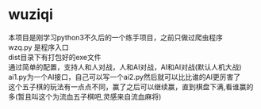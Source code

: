 # wuziqi
本项目是刚学习python3不久后的一个练手项目，之前只做过爬虫程序<br>
wzq.py 是程序入口<br>
dist目录下有打包好的exe文件<br>
通过简单的配置，支持人和人对战，人和AI对战，AI和AI对战(默认人机大战)<br>
ai1.py为一个AI接口，自己可以写一个ai2.py然后就可以比比谁的AI更厉害了<br>
这个五子棋的玩法有一点点不同，赢了之后可以继续赢，直到棋盘下满,看谁赢的多(暂且叫这个为流血五子棋吧,灵感来自流血麻将)
